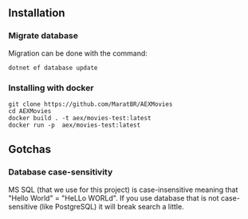 ## Installation

### Migrate database

Migration can be done with the command:

```
dotnet ef database update
```

### Installing with docker

```
git clone https://github.com/MaratBR/AEXMovies
cd AEXMovies
docker build . -t aex/movies-test:latest
docker run -p  aex/movies-test:latest
```

## Gotchas

### Database case-sensitivity

MS SQL (that we use for this project) is case-insensitive meaning that
"Hello World" = "HeLLo WORLd". If you use database that is not case-sensitive
(like PostgreSQL) it will break search a little.